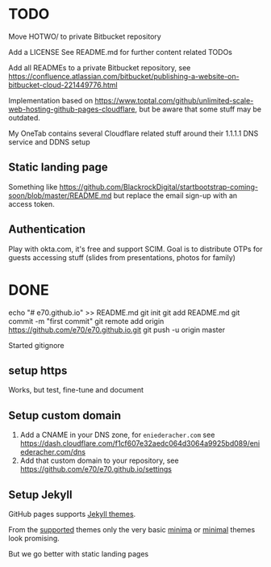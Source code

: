 # TODO

Move HOTWO/ to private Bitbucket repository

Add a  LICENSE
See README.md for further content related TODOs

Add all READMEs to a private Bitbucket repository, see https://confluence.atlassian.com/bitbucket/publishing-a-website-on-bitbucket-cloud-221449776.html

Implementation based on https://www.toptal.com/github/unlimited-scale-web-hosting-github-pages-cloudflare, but be aware that some stuff may be outdated.

My OneTab contains several Cloudflare related stuff around their 1.1.1.1 DNS service and DDNS setup

## Static landing page

Something like <https://github.com/BlackrockDigital/startbootstrap-coming-soon/blob/master/README.md> but replace the email sign-up with an access token.

## Authentication

Play with okta.com, it's free and support SCIM. Goal is to distribute OTPs for guests accessing stuff (slides from presentations, photos for family)

# DONE

echo "# e70.github.io" >> README.md
git init
git add README.md
git commit -m "first commit"
git remote add origin https://github.com/e70/e70.github.io.git
git push -u origin master

Started gitignore



## setup https

Works,  but test, fine-tune and document

## Setup custom domain

1. Add a CNAME in your DNS zone, for `eniederacher.com` see
   https://dash.cloudflare.com/f1cf607e32aedc064d3064a9925bd089/eniederacher.com/dns
2. Add that custom domain to your repository, see <https://github.com/e70/e70.github.io/settings>

## Setup Jekyll

GitHub pages supports [Jekyll themes](https://help.github.com/articles/adding-a-jekyll-theme-to-your-github-pages-site-with-the-jekyll-theme-chooser/).

From the [supported](https://pages.github.com/themes/) themes only the very basic [minima](https://github.com/jekyll/minima) or [minimal](https://pages-themes.github.io/minimal/) themes look promising.

But we go better with static landing pages
